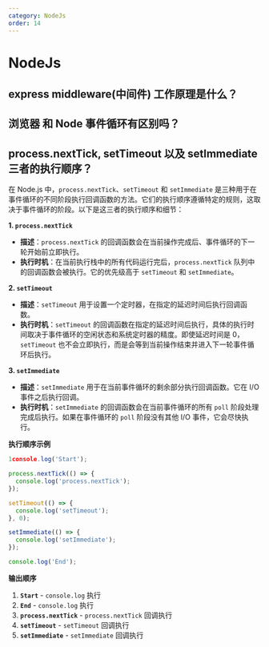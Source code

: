 ```yaml
---
category: NodeJs
order: 14
---
```

<script setup>
import NavHead from "../components/NavHead.vue";
</script>
<nav-head link="/posts/article/前端面试题合集/read.html">
</nav-head>


# NodeJs

## express middleware(中间件) 工作原理是什么？

## 浏览器 和 Node 事件循环有区别吗？

## process.nextTick, setTimeout 以及 setImmediate 三者的执行顺序？

在 Node.js 中，`process.nextTick`、`setTimeout` 和 `setImmediate` 是三种用于在事件循环的不同阶段执行回调函数的方法。它们的执行顺序遵循特定的规则，这取决于事件循环的阶段。以下是这三者的执行顺序和细节：

**1. `process.nextTick`**

- **描述**：`process.nextTick` 的回调函数会在当前操作完成后、事件循环的下一轮开始前立即执行。
- **执行时机**：在当前执行栈中的所有代码运行完后，`process.nextTick` 队列中的回调函数会被执行。它的优先级高于 `setTimeout` 和 `setImmediate`。

**2. `setTimeout`**

- **描述**：`setTimeout` 用于设置一个定时器，在指定的延迟时间后执行回调函数。
- **执行时机**：`setTimeout` 的回调函数在指定的延迟时间后执行，具体的执行时间取决于事件循环的空闲状态和系统定时器的精度。即使延迟时间是 0，`setTimeout` 也不会立即执行，而是会等到当前操作结束并进入下一轮事件循环后执行。

**3. `setImmediate`**

- **描述**：`setImmediate` 用于在当前事件循环的剩余部分执行回调函数。它在 I/O 事件之后执行回调。
- **执行时机**：`setImmediate` 的回调函数会在当前事件循环的所有 `poll` 阶段处理完成后执行。如果在事件循环的 `poll` 阶段没有其他 I/O 事件，它会尽快执行。

**执行顺序示例**

```javascript
1console.log('Start');

process.nextTick(() => {
  console.log('process.nextTick');
});

setTimeout(() => {
  console.log('setTimeout');
}, 0);

setImmediate(() => {
  console.log('setImmediate');
});

console.log('End');
```

**输出顺序**

1. **`Start`** - `console.log` 执行
2. **`End`** - `console.log` 执行
3. **`process.nextTick`** - `process.nextTick` 回调执行
4. **`setTimeout`** - `setTimeout` 回调执行
5. **`setImmediate`** - `setImmediate` 回调执行
